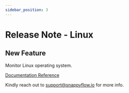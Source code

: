 ```yaml
---
sidebar_position: 3 
---
```

# Release Note - Linux
## New Feature

Monitor Linux operating system.

[Documentation Reference](/docs/sidebar-sf-selfhosted-turbo/Integrations/os/linux/overview)

Kindly reach out to [support@snappyflow.io](mailto:support@snappyflow.io) for more info.

